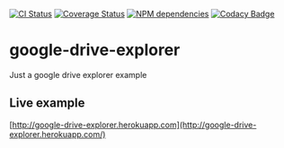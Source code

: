 [![CI Status](https://travis-ci.org/sljavi/google-drive-explorer.svg)](https://travis-ci.org/sljavi/google-drive-explorer) [![Coverage Status](https://coveralls.io/repos/sljavi/google-drive-explorer/badge.svg?branch=master&service=github)](https://coveralls.io/github/sljavi/google-drive-explorer?branch=master) [![NPM dependencies](https://david-dm.org/sljavi/google-drive-explorer.svg)](https://david-dm.org/sljavi/google-drive-explorer)
[![Codacy Badge](https://api.codacy.com/project/badge/grade/4f8e532ef23445b8b15ddf873281e5c3)](https://www.codacy.com/app/javierperez/google-drive-explorer)

# google-drive-explorer
Just a google drive explorer example

## Live example

[http://google-drive-explorer.herokuapp.com](http://google-drive-explorer.herokuapp.com/)